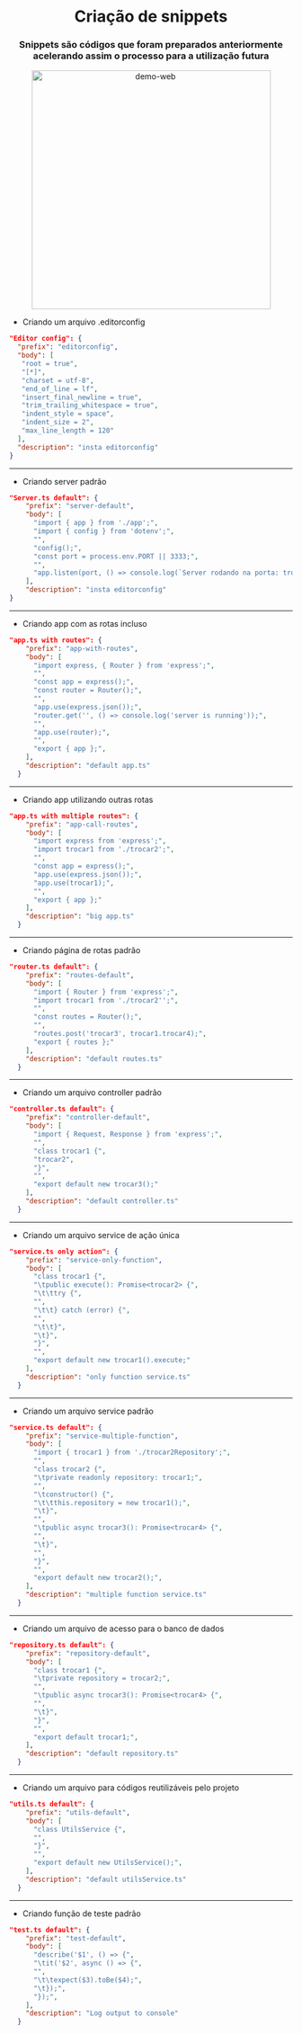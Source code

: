 <p align="center">
    <h1 align="center"> Criação de snippets</h1>
    <h3 align="center"> Snippets são códigos que foram preparados anteriormente acelerando assim o processo para a utilização futura</h2>
</p>

<div align="center" >
    <img src=".github/snippets.gif"
    alt="demo-web" height="425">
    </div>

- Criando um arquivo .editorconfig

```json
"Editor config": {
  "prefix": "editorconfig",
  "body": [
   "root = true",
   "[*]",
   "charset = utf-8",
   "end_of_line = lf",
   "insert_final_newline = true",
   "trim_trailing_whitespace = true",
   "indent_style = space",
   "indent_size = 2",
   "max_line_length = 120"
  ],
  "description": "insta editorconfig"
}
```

---

- Criando server padrão

```json
"Server.ts default": {
    "prefix": "server-default",
    "body": [
      "import { app } from './app';",
      "import { config } from 'dotenv';",
      "",
      "config();",
      "const port = process.env.PORT || 3333;",
      "",
      "app.listen(port, () => console.log(`Server rodando na porta: trocar{port}`));",
    ],
    "description": "insta editorconfig"
}
```

---

- Criando app com as rotas incluso

```json
"app.ts with routes": {
    "prefix": "app-with-routes",
    "body": [
      "import express, { Router } from 'express';",
      "",
      "const app = express();",
      "const router = Router();",
      "",
      "app.use(express.json());",
      "router.get('', () => console.log('server is running'));",
      "",
      "app.use(router);",
      "",
      "export { app };",
    ],
    "description": "default app.ts"
  }
```

---

- Criando app utilizando outras rotas

```json
"app.ts with multiple routes": {
    "prefix": "app-call-routes",
    "body": [
      "import express from 'express';",
      "import trocar1 from './trocar2';",
      "",
      "const app = express();",
      "app.use(express.json());",
      "app.use(trocar1);",
      "",
      "export { app };"
    ],
    "description": "big app.ts"
  }
```

---

- Criando página de rotas padrão

```json
"router.ts default": {
    "prefix": "routes-default",
    "body": [
      "import { Router } from 'express';",
      "import trocar1 from './trocar2'';",
      "",
      "const routes = Router();",
      "",
      "routes.post('trocar3', trocar1.trocar4);",
      "export { routes };"
    ],
    "description": "default routes.ts"
  }
```

---

- Criando um arquivo controller padrão

```json
"controller.ts default": {
    "prefix": "controller-default",
    "body": [
      "import { Request, Response } from 'express';",
      "",
      "class trocar1 {",
      "trocar2",
      "}",
      "",
      "export default new trocar3();"
    ],
    "description": "default controller.ts"
  }
```

---

- Criando um arquivo service de ação única

```json
"service.ts only action": {
    "prefix": "service-only-function",
    "body": [
      "class trocar1 {",
      "\tpublic execute(): Promise<trocar2> {",
      "\t\ttry {",
      "",
      "\t\t} catch (error) {",
      "",
      "\t\t}",
      "\t}",
      "}",
      "",
      "export default new trocar1().execute;"
    ],
    "description": "only function service.ts"
  }
```

---

- Criando um arquivo service padrão

```json
"service.ts default": {
    "prefix": "service-multiple-function",
    "body": [
      "import { trocar1 } from './trocar2Repository';",
      "",
      "class trocar2 {",
      "\tprivate readonly repository: trocar1;",
      "",
      "\tconstructor() {",
      "\t\tthis.repository = new trocar1();",
      "\t}",
      "",
      "\tpublic async trocar3(): Promise<trocar4> {",
      "",
      "\t}",
      "",
      "}",
      "",
      "export default new trocar2();",
    ],
    "description": "multiple function service.ts"
  }
```

---

- Criando um arquivo de acesso para o banco de dados

```json
"repository.ts default": {
    "prefix": "repository-default",
    "body": [
      "class trocar1 {",
      "\tprivate repository = trocar2;",
      "",
      "\tpublic async trocar3(): Promise<trocar4> {",
      "",
      "\t}",
      "}",
      "",
      "export default trocar1;",
    ],
    "description": "default repository.ts"
  }
```

---

- Criando um arquivo para códigos reutilizáveis pelo projeto

```json
"utils.ts default": {
    "prefix": "utils-default",
    "body": [
      "class UtilsService {",
      "",
      "}",
      "",
      "export default new UtilsService();",
    ],
    "description": "default utilsService.ts"
  }
```

---

- Criando função de teste padrão

```json
"test.ts default": {
    "prefix": "test-default",
    "body": [
      "describe('$1', () => {",
      "\tit('$2', async () => {",
      "",
      "\t\texpect($3).toBe($4);",
      "\t});",
      "});",
    ],
    "description": "Log output to console"
  }
```
